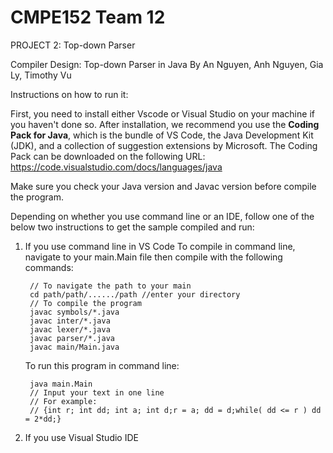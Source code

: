 # CMPE152 Team 12

PROJECT 2: Top-down Parser

Compiler Design: Top-down Parser in Java
By An Nguyen, Anh Nguyen, Gia Ly, Timothy Vu

Instructions on how to run it:

First, you need to install either Vscode or Visual Studio on your machine if you haven't done so. After installation, we recommend you use the **Coding Pack for Java**, which is the bundle of VS Code, the Java Development Kit (JDK), and a collection of suggestion extensions by Microsoft. The Coding Pack can be downloaded on the following URL: https://code.visualstudio.com/docs/languages/java

Make sure you check your Java version and Javac version before compile the program.

Depending on whether you use command line or an IDE, follow one of the below two instructions to get the sample compiled and run:

1.  If you use command line in VS Code
    To compile in command line, navigate to your main.Main file then compile with the following commands:

         // To navigate the path to your main
         cd path/path/....../path //enter your directory
         // To compile the program
         javac symbols/*.java
         javac inter/*.java
         javac lexer/*.java
         javac parser/*.java
         javac main/Main.java

    To run this program in command line:

         java main.Main
         // Input your text in one line
         // For example:
         // {int r; int dd; int a; int d;r = a; dd = d;while( dd <= r ) dd = 2*dd;}

2.  If you use Visual Studio IDE
